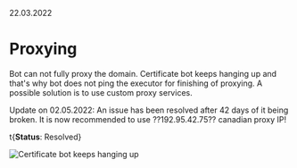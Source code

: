 22.03.2022

# Proxying

Bot can not fully proxy the domain. Certificate bot keeps hanging up and that's why bot does not ping the executor for finishing of proxying. A possible solution is to use custom proxy services.

Update on 02.05.2022: An issue has been resolved after 42 days of it being broken. It is now recommended to use ??192.95.42.75?? canadian proxy IP!

t{**Status**: Resolved}

![Certificate bot keeps hanging up](/content/issue-tracker/1/certbot.png)
